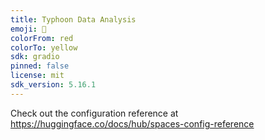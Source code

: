 ```yaml
---
title: Typhoon Data Analysis
emoji: 👀
colorFrom: red
colorTo: yellow
sdk: gradio
pinned: false
license: mit
sdk_version: 5.16.1
---
```


Check out the configuration reference at https://huggingface.co/docs/hub/spaces-config-reference